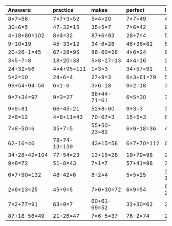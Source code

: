 | Answers: | practice | makes | perfect | ! |
| :--- | :--- | :--- | :--- | :--- |
| 8×7=56 | 7×7+3=52 | 5×4=20 | 7×7=49 | 4×7=28 | 
| 30÷6=5 | 47-32=15 | 35÷5=7 | 7×6=42 | 9×5=45 | 
| 4+18+80=102 | 8×4=32 | 87+6=93 | 28÷7=4 | 5×7=35 | 
| 9+10=19 | 45-33=12 | 34-6=28 | 46+36=82 | 50-4=46 | 
| 20+26-1=45 | 67+28=95 | 86-60=26 | 4×6=24 | 93-17=76 | 
| 3×5-7=8 | 18+20=38 | 5×8-27=13 | 4×4=16 | 25÷5=5 | 
| 24+32=56 | 4×4+95=111 | 1×3=3 | 34+57=91 | 9×7=63 | 
| 5×2=10 | 24÷6=4 | 27÷9=3 | 6×3+61=79 | 54-24=30 | 
| 96+54-94=56 | 6×1=6 | 3×6=18 | 9×2=18 | 38+41=79 | 
| 9×7+34=97 | 9×3=27 | 88+44-71=61 | 6×5=30 | 34+50=84 | 
| 9×9=81 | 66-45=21 | 52+8=60 | 9÷3=3 | 3×3=9 | 
| 2×6=12 | 4×8+11=43 | 70-67=3 | 15÷5=3 | 6×8=48 | 
| 7×8-50=6 | 35÷7=5 | 55+50-23=82 | 6×9-18=36 | 49+1=50 | 
| 62-16=46 | 78+74-13=139 | 43+15=58 | 6×7+70=112 | 62-4=58 | 
| 34+28+42=104 | 77-54=23 | 13+15=28 | 19+79=98 | 20+15=35 | 
| 9×8=72 | 51-8=43 | 7×1=7 | 57+41=98 | 75-57=18 | 
| 6×7+90=132 | 48-42=6 | 8÷2=4 | 5×5=25 | 34+93-17=110 | 
| 2×6+13=25 | 45÷9=5 | 7×6+30=72 | 6×9=54 | 68+97-25=140 | 
| 7×2+77=91 | 63÷9=7 | 60+61-69=52 | 32+30=62 | 25+22=47 | 
| 87+18-56=49 | 21+26=47 | 7×6-5=37 | 76-2=74 | 2×7=14 | 

